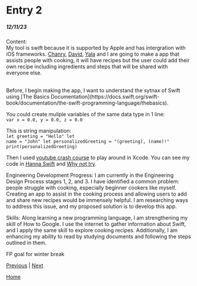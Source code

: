 # Entry 2
##### 12/11/23

Content:<br>
My tool is swift because it is supported by Apple and has intergration with iOS frameworks.
[Chanry](https://github.com/chanryc9471), [David](https://github.com/davidkevinl7792), [Yala](https://github.com/yalah5084) and I are going to make a app that assists people with cooking, it will have recipes but the user could add their own recipe including ingredients and steps that will be shared with everyone else.

<br>
Before, I begin making the app, I want to understand the sytnax of Swift using
[The Basics Documentation](https://docs.swift.org/swift-book/documentation/the-swift-programming-language/thebasics).

You could create muliple variables of the same data type in 1 line:<br>
<code>var x = 0.0, y = 0.0, z = 0.0</code>

This is string manipulation:<br>
<code>let greeting = "Hello"
let name = "John"
let personalizedGreeting = "\(greeting), \(name)!"
print(personalizedGreeting)</code>

Then I used [youtube crash course](https://www.youtube.com/watch?v=8Xg7E9shq0U&list=TLPQMDYxMTIwMjNO9FoPe9_46A&index=3) to play around in Xcode. You can see my code in [Hanna Swift](https://docs.google.com/document/d/117mnhurpPyfvKrfNXuWEKhi8vDd9t-bjswmGg0kDv04/edit#bookmark=id.2px17ynjjt7l) and [Why not try](https://docs.google.com/document/d/117mnhurpPyfvKrfNXuWEKhi8vDd9t-bjswmGg0kDv04/edit#bookmark=id.nctxv4m1j90z).


Engineering Development Progress:
I am currently in the Engineering Design Process stages 1, 2, and 3. I have identified a common problem: people struggle with cooking, especially beginner cookers like myself. Creating an app to assist in the cooking process and allowing users to add and share new recipes would be immensely helpful. I am researching ways to address this issue, and my proposed solution is to develop this app.

Skills:
Along learning a new programming language, I am strengthening my skill of How to Google. I use the internet to gather information about Swift, and I apply the same skill to explore cooking recipes. Additionally, I am enhancing my ability to read by studying documents and following the steps outlined in them.

FP goal for winter break
<!-- SwiftIU inspector with figma -->

[Previous](entry01.md) | [Next](entry03.md)


[Home](../README.md)
